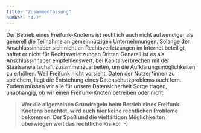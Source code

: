 ```yaml
---
title: "Zusammenfassung"
number: "4.7"
---
```


Der Betrieb eines Freifunk-Knotens ist rechtlich auch nicht aufwendiger als generell die Teilnahme an gemeinnützigen Unternehmungen. Solange der Anschlussinhaber sich nicht an Rechtsverletzungen im Internet beteiligt, haftet er nicht für Rechtsverletzungen Dritter. Generell ist es als Anschlussinhaber empfehlenswert, bei Kapitalverbrechen mit der Staatsanwaltschaft zusammenzuarbeiten, um die Aufklärungsmöglichkeiten zu erhöhen. Weil Freifunk nicht vorsieht, Daten der Nutzer\*innen zu speichern, liegt die Entstehung eines  Datenschutzproblems auch fern. Zudem müssen wir alle für unsere Datensicherheit Sorge tragen, unabhängig, ob wir einen Freifunk-Knoten betreiben oder nicht. 

> **Wer die allgemeinen Grundregeln beim Betrieb eines Freifunk-Knotens beachtet, wird auch hier keine rechtlichen Probleme bekommen. Der Spaß und die vielfältigen Möglichkeiten überwiegen weit das rechtliche Risiko!** :-)
